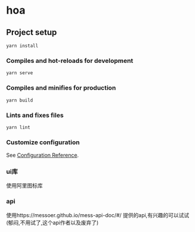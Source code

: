 # hoa

## Project setup
```
yarn install
```

### Compiles and hot-reloads for development
```
yarn serve
```

### Compiles and minifies for production
```
yarn build
```

### Lints and fixes files
```
yarn lint
```

### Customize configuration
See [Configuration Reference](https://cli.vuejs.org/config/).

### ui库
使用阿里图标库

### api
使用https://messoer.github.io/mess-api-doc/#/ 提供的api,有兴趣的可以试试(郁闷,不用试了,这个api作者以及废弃了)

